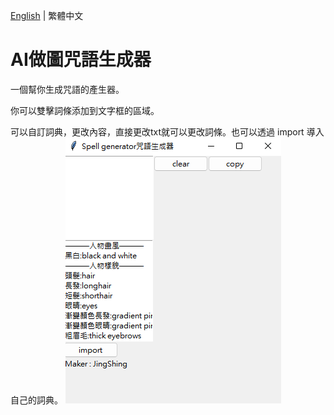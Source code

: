 [English](README.md) | 繁體中文
# AI做圖咒語生成器
一個幫你生成咒語的產生器。

你可以雙擊詞條添加到文字框的區域。

可以自訂詞典，更改內容，直接更改txt就可以更改詞條。也可以透過 import 導入自己的詞典。
![img](img/UI.png)
